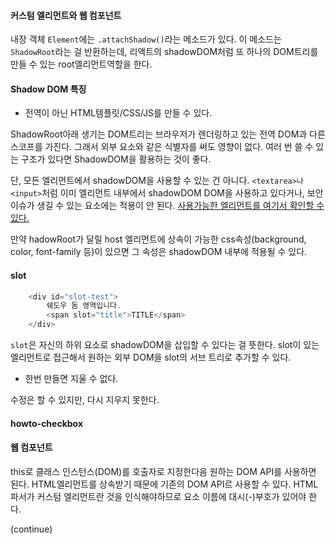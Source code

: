 #### 커스텀 엘리먼트와 웹 컴포넌트

내장 객체 `Element`에는 `.attachShadow()`라는 메소드가 있다. 이 메소드는 `ShadowRoot`라는 걸 반환하는데, 리액트의 shadowDOM처럼 또 하나의 DOM트리를 만들 수 있는 root엘리먼트역할을 한다.

#### Shadow DOM 특징

- 전역이 아닌 HTML템플릿/CSS/JS를 만들 수 있다. 

ShadowRoot아래 생기는 DOM트리는 브라우저가 렌더링하고 있는 전역 DOM과 다른 스코프를 가진다. 그래서 외부 요소와 같은 식별자를 써도 영향이 없다. 여러 번 쓸 수 있는 구조가 있다면 ShadowDOM을 활용하는 것이 좋다. 

단, 모든 엘리먼트에서 shadowDOM을 사용할 수 있는 건 아니다. `<textarea>나 <input>`처럼 이미 엘리먼트 내부에서 shadowDOM DOM을 사용하고 있다거나, 보안 이슈가 생길 수 있는 요소에는 적용이 안 된다. [사용가능한 엘리먼트를 여기서 확인할 수 있다.](
https://developer.mozilla.org/en-US/docs/Web/API/Element/attachShadow)

만약 hadowRoot가 달릴 host 엘리먼트에 상속이 가능한 css속성(background, color, font-family 등)이 있으면 그 속성은 shadowDOM 내부에 적용될 수 있다.

#### slot
```c
    <div id="slot-test">
        쉐도우 돔 영역입니다.
        <span slot="title">TITLE</span>
    </div>
```

`slot`은 자신의 하위 요소로 shadowDOM을 삽입할 수 있다는 걸 뜻한다. slot이 있는 엘리먼트로 접근해서 원하는 외부 DOM을 slot의 서브 트리로 추가할 수 있다.

- 한번 만들면 지울 수 없다.

수정은 할 수 있지만, 다시 지우지 못한다.


#### howto-checkbox

#### 웹 컴포넌트
this로 클래스 인스턴스(DOM)를 호출자로 지정한다음 원하는 DOM API를 사용하면 된다. HTML엘리먼트를 상속받기 때문에 기존의 DOM API르 사용할 수 있다. HTML파서가 커스텀 엘리먼트란 것을 인식해야하므로 요소 이름에 대시(-)부호가 있어야 한다.

(continue)